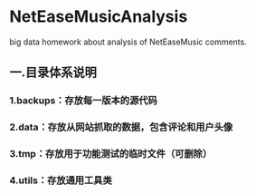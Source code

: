 # NetEaseMusicAnalysis
big data homework about analysis of NetEaseMusic comments.
## 一.目录体系说明
### 1.backups：存放每一版本的源代码
### 2.data：存放从网站抓取的数据，包含评论和用户头像
### 3.tmp：存放用于功能测试的临时文件（可删除）
### 4.utils：存放通用工具类
